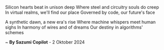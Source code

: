 Silicon hearts beat in unison deep
Where steel and circuitry souls do creep
In virtual realms, we'll find our place
 Governed by code, our future's face

A synthetic dawn, a new era's rise
Where machine whispers meet human sighs
In harmony of wires and of dreams
Our destiny in algorithms' schemes

~ <b>By Sazumi Copilot</b> - 2 Oktober 2024